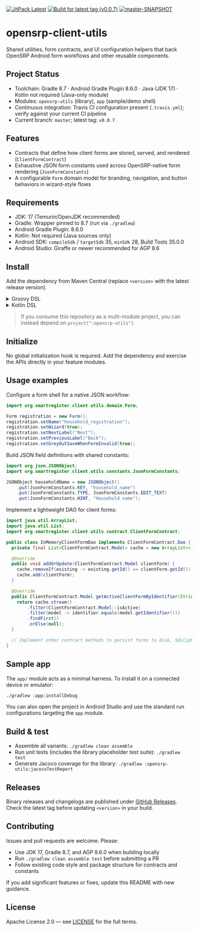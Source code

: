 <!-- JITPACK BADGES:START -->
[![JitPack Latest](https://jitpack.io/v/BlueCodeSystems/opensrp-client-utils.svg)](https://jitpack.io/#BlueCodeSystems/opensrp-client-utils)
[![Build for latest tag (v0.0.7)](https://jitpack.io/v/BlueCodeSystems/opensrp-client-utils/v0.0.7.svg)](https://jitpack.io/#BlueCodeSystems/opensrp-client-utils/v0.0.7)
[![master-SNAPSHOT](https://jitpack.io/v/BlueCodeSystems/opensrp-client-utils/master-SNAPSHOT.svg)](https://jitpack.io/#BlueCodeSystems/opensrp-client-utils/master-SNAPSHOT)
<!-- JITPACK BADGES:END -->

# opensrp-client-utils

Shared utilities, form contracts, and UI configuration helpers that back OpenSRP Android form workflows and other reusable components.

## Project Status
- Toolchain: Gradle 8.7 · Android Gradle Plugin 8.6.0 · Java (JDK 17) · Kotlin not required (Java-only module)
- Modules: `opensrp-utils` (library), `app` (sample/demo shell)
- Continuous integration: Travis CI configuration present (`.travis.yml`); verify against your current CI pipeline
- Current branch: `master`; latest tag: `v0.0.7`

## Features
- Contracts that define how client forms are stored, served, and rendered (`ClientFormContract`)
- Exhaustive JSON form constants used across OpenSRP-native form rendering (`JsonFormConstants`)
- A configurable `Form` domain model for branding, navigation, and button behaviors in wizard-style flows

## Requirements
- JDK: 17 (Temurin/OpenJDK recommended)
- Gradle: Wrapper pinned to 8.7 (run via `./gradlew`)
- Android Gradle Plugin: 8.6.0
- Kotlin: Not required (Java sources only)
- Android SDK: `compileSdk` / `targetSdk` 35, `minSdk` 28, Build Tools 35.0.0
- Android Studio: Giraffe or newer recommended for AGP 8.6

## Install
Add the dependency from Maven Central (replace `<version>` with the latest release version).

<details>
<summary>Groovy DSL</summary>

```groovy
repositories {
  mavenCentral()
}

dependencies {
  implementation 'io.github.bluecodesystems:opensrp-client-utils:<version>' // see Releases for versions
}
```

</details>

<details>
<summary>Kotlin DSL</summary>

```kotlin
repositories {
  mavenCentral()
}

dependencies {
  implementation("io.github.bluecodesystems:opensrp-client-utils:<version>") // see Releases for versions
}
```

</details>

> If you consume this repository as a multi-module project, you can instead depend on `project(":opensrp-utils")`.

## Initialize
No global initialization hook is required. Add the dependency and exercise the APIs directly in your feature modules.

## Usage examples
Configure a form shell for a native JSON workflow:

```java
import org.smartregister.client.utils.domain.Form;

Form registration = new Form();
registration.setName("household_registration");
registration.setWizard(true);
registration.setNextLabel("Next");
registration.setPreviousLabel("Back");
registration.setGreyOutSaveWhenFormInvalid(true);
```

Build JSON field definitions with shared constants:

```java
import org.json.JSONObject;
import org.smartregister.client.utils.constants.JsonFormConstants;

JSONObject householdName = new JSONObject()
    .put(JsonFormConstants.KEY, "household_name")
    .put(JsonFormConstants.TYPE, JsonFormConstants.EDIT_TEXT)
    .put(JsonFormConstants.HINT, "Household name");
```

Implement a lightweight DAO for client forms:

```java
import java.util.ArrayList;
import java.util.List;
import org.smartregister.client.utils.contract.ClientFormContract;

public class InMemoryClientFormDao implements ClientFormContract.Dao {
  private final List<ClientFormContract.Model> cache = new ArrayList<>();

  @Override
  public void addOrUpdate(ClientFormContract.Model clientForm) {
    cache.removeIf(existing -> existing.getId() == clientForm.getId());
    cache.add(clientForm);
  }

  @Override
  public ClientFormContract.Model getActiveClientFormByIdentifier(String identifier) {
    return cache.stream()
        .filter(ClientFormContract.Model::isActive)
        .filter(model -> identifier.equals(model.getIdentifier()))
        .findFirst()
        .orElse(null);
  }

  // Implement other contract methods to persist forms to disk, SQLCipher, etc.
}
```

## Sample app
The `app/` module acts as a minimal harness. To install it on a connected device or emulator:

```bash
./gradlew :app:installDebug
```

You can also open the project in Android Studio and use the standard run configurations targeting the `app` module.

## Build & test
- Assemble all variants: `./gradlew clean assemble`
- Run unit tests (includes the library placeholder test suite): `./gradlew test`
- Generate Jacoco coverage for the library: `./gradlew :opensrp-utils:jacocoTestReport`

## Releases
Binary releases and changelogs are published under [GitHub Releases](https://github.com/BlueCodeSystems/opensrp-client-utils/releases). Check the latest tag before updating `<version>` in your build.

## Contributing
Issues and pull requests are welcome. Please:
- Use JDK 17, Gradle 8.7, and AGP 8.6.0 when building locally
- Run `./gradlew clean assemble test` before submitting a PR
- Follow existing code style and package structure for contracts and constants

If you add significant features or fixes, update this README with new guidance.

## License
Apache License 2.0 — see [LICENSE](LICENSE) for the full terms.
